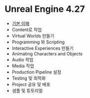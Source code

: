 # Unreal Engine 4.27
* [기본 이해](./UnderstandingTheBasics/README.md)
* Content로 작업
* Virtual Worlds 만들기
* Programming 와 Scripting
* Interactive Experiences 만들기
* Animating Characters and Objects 
* Audio 작업
* Media 작업
* Production Pipeline 설정
* Testing 및 최적화
* Project 공유 및 배포
* 샘플 및 튜토리얼

##